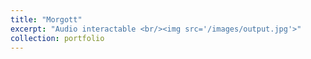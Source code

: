 ```yaml
---
title: "Morgott"
excerpt: "Audio interactable <br/><img src='/images/output.jpg'>"
collection: portfolio
---
```

